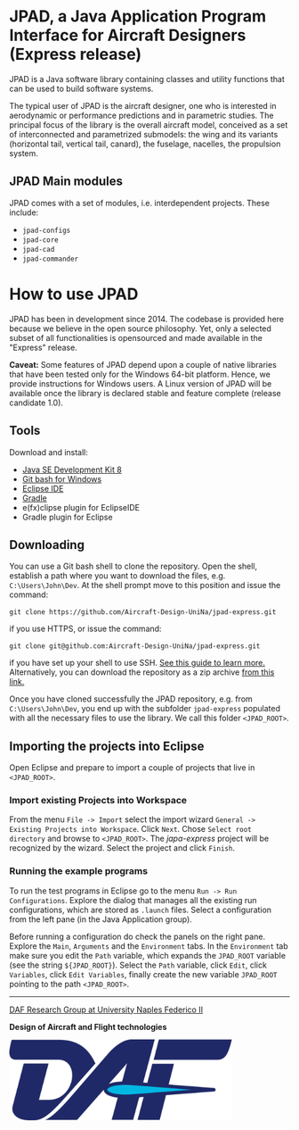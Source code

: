 # JPAD, a Java Application Program Interface for Aircraft Designers (Express release)

JPAD is a Java software library containing classes and utility functions that can be used to build software systems. 

The typical user of JPAD is the aircraft designer, one who is interested in aerodynamic or performance predictions and in parametric studies. The principal focus of the library is the overall aircraft model, conceived as a set of interconnected and parametrized submodels: the wing and its variants (horizontal tail, vertical tail, canard), the fuselage, nacelles, the propulsion system.

## JPAD Main modules

JPAD comes with a set of modules, i.e. interdependent projects. These include:

- `jpad-configs`
- `jpad-core`
- `jpad-cad`
- `jpad-commander`

# How to use JPAD

JPAD has been in development since 2014. The codebase is provided here because we believe in the open source philosophy. Yet, only a selected subset of all functionalities is opensourced and made available in the "Express" release.

__Caveat:__ Some features of JPAD depend upon a couple of native libraries that have been tested only for the Windows 64-bit platform. Hence, we provide instructions for Windows users. A Linux version of JPAD will be available once the library is declared stable and feature complete (release candidate 1.0). 

## Tools

Download and install:

- [Java SE Development Kit 8](http://www.oracle.com/technetwork/pt/java/javase/downloads/jdk8-downloads-2133151.html)
- [Git bash for Windows](https://git-scm.com/downloads)
- [Eclipse IDE](http://www.eclipse.org/downloads/packages/eclipse-ide-java-developers/)
- [Gradle](https://gradle.org/)
- e(fx)clipse plugin for EclipseIDE
- Gradle plugin for Eclipse

## Downloading

You can use a Git bash shell to clone the repository. Open the shell, establish a path where you want to download the files, e.g. `C:\Users\John\Dev`. At the shell prompt move to this position and issue the command:

```
git clone https://github.com/Aircraft-Design-UniNa/jpad-express.git
```

if you use HTTPS, or issue the command:

```
git clone git@github.com:Aircraft-Design-UniNa/jpad-express.git
```

if you have set up your shell to use SSH. [See this guide to learn more.](https://help.github.com/articles/which-remote-url-should-i-use/)
Alternatively, you can download the repository as a zip archive [from this link.](https://github.com/Aircraft-Design-UniNa/jpad/archive/master.zip)

Once you have cloned successfully the JPAD repository, e.g. from `C:\Users\John\Dev`, you end up with the subfolder `jpad-express` populated with all the necessary files to use the library. We call this folder `<JPAD_ROOT>`.

## Importing the projects into Eclipse

Open Eclipse and prepare to import a couple of projects that live in `<JPAD_ROOT>`.

### Import existing Projects into Workspace

From the menu `File -> Import` select the import wizard `General -> Existing Projects into Workspace`. Click `Next`. Chose `Select root directory` and browse to `<JPAD_ROOT>`. The *japa-express* project will be recognized by the wizard. Select the project and click `Finish`.

### Running the example programs

To run the test programs in Eclipse go to the menu `Run -> Run Configurations`. Explore the dialog that manages all the existing run configurations, which are stored as `.launch` files. Select a configuration from the left pane (in the Java Application group). 

Before running a configuration do check the panels on the right pane. Explore the `Main`, `Arguments` and the `Environment` tabs. In the `Environment` tab make sure you edit the `Path` variable, which expands the `JPAD_ROOT` variable (see the string `${JPAD_ROOT}`). Select the `Path` variable, click `Edit`, click `Variables`, click `Edit Variables`, finally create the new variable `JPAD_ROOT` pointing to the path `<JPAD_ROOT>`.

---
[DAF Research Group at University Naples Federico II](http://www.daf.unina.it/)

**Design of Aircraft and Flight technologies**

<img src="https://github.com/Aircraft-Design-UniNa/jpad-express/blob/master/Logo_DAF_Flat-Elevator.png" width="400"/>
